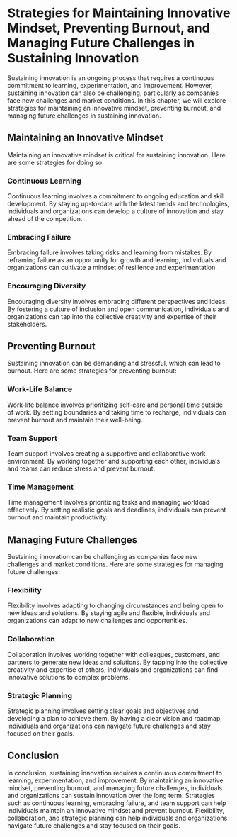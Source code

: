 # Strategies for Maintaining Innovative Mindset, Preventing Burnout, and Managing Future Challenges in Sustaining Innovation

Sustaining innovation is an ongoing process that requires a continuous commitment to learning, experimentation, and improvement. However, sustaining innovation can also be challenging, particularly as companies face new challenges and market conditions. In this chapter, we will explore strategies for maintaining an innovative mindset, preventing burnout, and managing future challenges in sustaining innovation.

Maintaining an Innovative Mindset
---------------------------------

Maintaining an innovative mindset is critical for sustaining innovation. Here are some strategies for doing so:

### Continuous Learning

Continuous learning involves a commitment to ongoing education and skill development. By staying up-to-date with the latest trends and technologies, individuals and organizations can develop a culture of innovation and stay ahead of the competition.

### Embracing Failure

Embracing failure involves taking risks and learning from mistakes. By reframing failure as an opportunity for growth and learning, individuals and organizations can cultivate a mindset of resilience and experimentation.

### Encouraging Diversity

Encouraging diversity involves embracing different perspectives and ideas. By fostering a culture of inclusion and open communication, individuals and organizations can tap into the collective creativity and expertise of their stakeholders.

Preventing Burnout
------------------

Sustaining innovation can be demanding and stressful, which can lead to burnout. Here are some strategies for preventing burnout:

### Work-Life Balance

Work-life balance involves prioritizing self-care and personal time outside of work. By setting boundaries and taking time to recharge, individuals can prevent burnout and maintain their well-being.

### Team Support

Team support involves creating a supportive and collaborative work environment. By working together and supporting each other, individuals and teams can reduce stress and prevent burnout.

### Time Management

Time management involves prioritizing tasks and managing workload effectively. By setting realistic goals and deadlines, individuals can prevent burnout and maintain productivity.

Managing Future Challenges
--------------------------

Sustaining innovation can be challenging as companies face new challenges and market conditions. Here are some strategies for managing future challenges:

### Flexibility

Flexibility involves adapting to changing circumstances and being open to new ideas and solutions. By staying agile and flexible, individuals and organizations can adapt to new challenges and opportunities.

### Collaboration

Collaboration involves working together with colleagues, customers, and partners to generate new ideas and solutions. By tapping into the collective creativity and expertise of others, individuals and organizations can find innovative solutions to complex problems.

### Strategic Planning

Strategic planning involves setting clear goals and objectives and developing a plan to achieve them. By having a clear vision and roadmap, individuals and organizations can navigate future challenges and stay focused on their goals.

Conclusion
----------

In conclusion, sustaining innovation requires a continuous commitment to learning, experimentation, and improvement. By maintaining an innovative mindset, preventing burnout, and managing future challenges, individuals and organizations can sustain innovation over the long term. Strategies such as continuous learning, embracing failure, and team support can help individuals maintain an innovative mindset and prevent burnout. Flexibility, collaboration, and strategic planning can help individuals and organizations navigate future challenges and stay focused on their goals.
